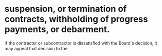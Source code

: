 # suspension, or termination of contracts, withholding of progress payments, or debarment.

If the contractor or subcontractor is dissatisﬁed with the Board's decision, it may appeal that decision to the